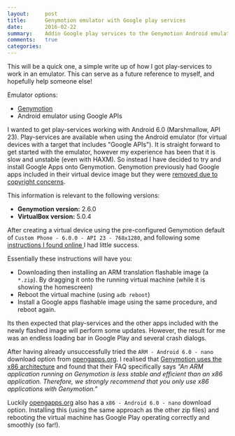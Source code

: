 ```yaml
---
layout:     post
title:      Genymotion emulator with Google play services
date:       2016-02-22
summary:    Addin Google play services to the Genymotion Android emulator
comments:   true
categories:
---
```


This will be a quick one, a simple write up of how I got play-services to work in an emulator. This can serve as a future reference to myself, and hopefully help someone else!

Emulator options:

* [Genymotion](https://www.genymotion.com/)
* Android emulator using Google APIs

I wanted to get play-services working with Android 6.0 (Marshmallow, API 23). Play-services are available when using the Android emulator (for virtual devices with a target that includes "Google APIs"). It is straight forward to get started with the emulator, however my experience has been that it is slow and unstable (even with HAXM). So instead I have decided to try and install Google Apps onto Genymotion. Genymotion previously had Google apps included in their virtual device image but they were [removed due to copyright concerns](https://plus.google.com/u/0/+GenymotionEmulator/posts/jNF8Kwu5p1c).

This information is relevant to the following versions:

* **Genymotion version:** 2.6.0
* **VirtualBox version:** 5.0.4

After creating a virtual device using the pre-configured Genymotion default of `Custom Phone - 6.0.0 - API 23 - 768x1280`, and following some [instructions I found online ](http://stackoverflow.com/questions/20121883/how-to-install-google-play-services-in-a-genymotion-vm-with-no-drag-and-drop-su) I had little success.

Essentially these instructions will have you:

* Downloading then installing an ARM translation flashable image (a `*.zip`). By dragging it onto the running virtual machine (while it is showing the homescreen)
* Reboot the virtual machine (using `adb reboot`)
* Install a Google apps flashable image using the same procedure, and reboot again.

Its then expected that play-services and the other apps included with the newly flashed image will perform some updates. However, the result for me was an endless loading bar in Google Play and several crash dialogs.

After having already unsuccessfully tried the `ARM - Android 6.0 - nano` download option from [opengapps.org](http://opengapps.org/). I realised that [Genymotion uses the x86 architecture](https://www.genymotion.com/faq/#category-application-deployment) and found that their FAQ specifically says *"An ARM application running on Genymotion is less stable and efficient than an x86 application. Therefore, we strongly recommend that you only use x86 applications with Genymotion."*

Luckily [opengapps.org](http://opengapps.org/) also has a `x86 - Android 6.0 - nano` download option. Installing this (using the same approach as the other zip files) and rebooting the virtual machine has Google Play operating correctly and smoothly (so far!).
